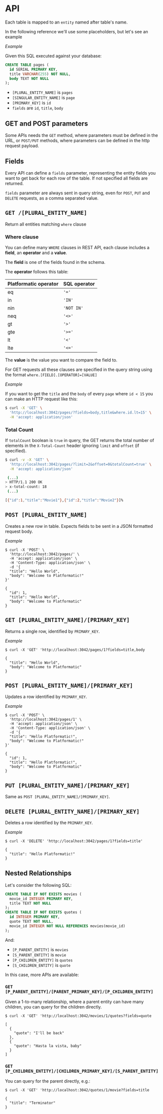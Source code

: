 # API

Each table is mapped to an `entity` named after table's name. 

In the following reference we'll use some placeholders, but let's see an example

_Example_

Given this SQL executed against your database:

```sql
CREATE TABLE pages (
  id SERIAL PRIMARY KEY,
  title VARCHAR(255) NOT NULL,
  body TEXT NOT NULL
);
```

- `[PLURAL_ENTITY_NAME]` is `pages`
- `[SINGULAR_ENTITY_NAME]` is `page`
- `[PRIMARY_KEY]` is `id`
- `fields` are `id`, `title`, `body`

## GET and POST parameters

Some APIs needs the `GET` method, where parameters must be defined in the URL, or `POST/PUT` methods, where parameters can be defined in the http request payload.

## Fields

Every API can define a `fields` parameter, representing the entity fields you want to get back for each row of the table. If not specified all fields are returned.


`fields` parameter are always sent in query string, even for `POST`, `PUT` and `DELETE` requests, as a comma separated value.

## `GET /[PLURAL_ENTITY_NAME]`

Return all entities matching `where` clause

### Where clause

You can define many `WHERE` clauses in REST API, each clause includes a **field**, an **operator** and a **value**.

The **field** is one of the fields found in the schema.

The **operator** follows this table:

| Platformatic operator | SQL operator |
|--- | ---|
| eq | `'='` |
| in | `'IN'` |
| nin | `'NOT IN'` |
| neq | `'<>'` |
| gt | `'>'` |
| gte | `'>='` |
| lt | `'<'` |
| lte | `'<='` |

The **value** is the value you want to compare the field to.

For GET requests all these clauses are specified in the query string using the format `where.[FIELD].[OPERATOR]=[VALUE]`

_Example_

If you want to get the `title` and the `body` of every `page` where `id < 15` you can make an HTTP request like this:

```bash
$ curl -X 'GET' \
  'http://localhost:3042/pages/?fields=body,title&where.id.lt=15' \
  -H 'accept: application/json'
```

### Total Count

If `totalCount` boolean is `true` in query, the GET returns the total number of elements in the `X-Total-Count` header ignoring `limit` and `offset` (if specified).

```bash
$ curl -v -X 'GET' \
  'http://localhost:3042/pages/?limit=2&offset=0&totalCount=true' \
  -H 'accept: application/json'

 (...)
> HTTP/1.1 200 OK
> x-total-count: 18
 (...)

[{"id":1,"title":"Movie1"},{"id":2,"title":"Movie2"}]%
```


## `POST [PLURAL_ENTITY_NAME]`

Creates a new row in table. Expects fields to be sent in a JSON formatted request body.

_Example_

```
$ curl -X 'POST' \
  'http://localhost:3042/pages/' \
  -H 'accept: application/json' \
  -H 'Content-Type: application/json' \
  -d '{
  "title": "Hello World",
  "body": "Welcome to Platformatic!"
}'

{
  "id": 1,
  "title": "Hello World",
  "body": "Welcome to Platformatic"
}
```

## `GET [PLURAL_ENTITY_NAME]/[PRIMARY_KEY]`

Returns a single row, identified by `PRIMARY_KEY`.

_Example_

```
$ curl -X 'GET' 'http://localhost:3042/pages/1?fields=title,body

{
  "title": "Hello World",
  "body": "Welcome to Platformatic"
}
```

## `POST [PLURAL_ENTITY_NAME]/[PRIMARY_KEY]`

Updates a row identified by `PRIMARY_KEY`. 

_Example_

```
$ curl -X 'POST' \
  'http://localhost:3042/pages/1' \
  -H 'accept: application/json' \
  -H 'Content-Type: application/json' \
  -d '{
  "title": "Hello Platformatic!",
  "body": "Welcome to Platformatic!"
}'

{
  "id": 1,
  "title": "Hello Platformatic!",
  "body": "Welcome to Platformatic"
}
```
## `PUT [PLURAL_ENTITY_NAME]/[PRIMARY_KEY]`

Same as `POST [PLURAL_ENTITY_NAME]/[PRIMARY_KEY]`.

## `DELETE [PLURAL_ENTITY_NAME]/[PRIMARY_KEY]`

Deletes a row identified by the `PRIMARY_KEY`.

_Example_

```
$ curl -X 'DELETE' 'http://localhost:3042/pages/1?fields=title'

{
  "title": "Hello Platformatic!"
}
```

## Nested Relationships

Let's consider the following SQL:

```sql
CREATE TABLE IF NOT EXISTS movies (
  movie_id INTEGER PRIMARY KEY,
  title TEXT NOT NULL
);
CREATE TABLE IF NOT EXISTS quotes (
  id INTEGER PRIMARY KEY,
  quote TEXT NOT NULL,
  movie_id INTEGER NOT NULL REFERENCES movies(movie_id)
);
```

And:
- `[P_PARENT_ENTITY]` is `movies`
- `[S_PARENT_ENTITY]` is `movie`
- `[P_CHILDREN_ENTITY]` is `quotes`
- `[S_CHILDREN_ENTITY]` is `quote`

In this case, more APIs are available:

### `GET [P_PARENT_ENTITY]/[PARENT_PRIMARY_KEY]/[P_CHILDREN_ENTITY]`

Given a 1-to-many relationship, where a parent entity can have many children, you can query for the children directly.

```
$ curl -X 'GET' 'http://localhost:3042/movies/1/quotes?fields=quote

[
  {
    "quote": "I'll be back"
  },
  {
    "quote": "Hasta la vista, baby"
  }
]
```

### `GET [P_CHILDREN_ENTITY]/[CHILDREN_PRIMARY_KEY]/[S_PARENT_ENTITY]`

You can query for the parent directly, e.g.:

```
$ curl -X 'GET' 'http://localhost:3042/quotes/1/movie?fields=title

{
  "title": "Terminator"
}
```

